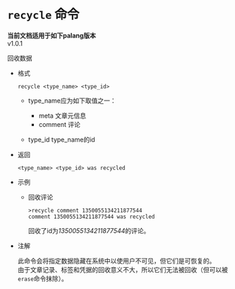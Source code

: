 # `recycle` 命令

**当前文档适用于如下palang版本**  
v1.0.1

回收数据

* 格式

  `recycle <type_name> <type_id>`

  * type_name应为如下取值之一：

    * meta 文章元信息
    * comment 评论

  * type_id type_name的id

* 返回

  `<type_name> <type_id> was recycled`

* 示例

  * 回收评论

    ```palang
    >recycle comment 1350055134211877544
    comment 1350055134211877544 was recycled
    ```

    回收了id为*1350055134211877544*的评论。

* 注解
  
  此命令会将指定数据隐藏在系统中以使用户不可见，但它们是可恢复的。  
  由于文章记录、标签和凭据的回收意义不大，所以它们无法被回收（但可以被`erase`命令抹除）。
